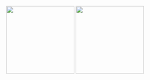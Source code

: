 <p align="center">
  <img height='180em' align='center' src="https://github-readme-stats-mu-five-30.vercel.app/api?username=meetqu&include_all_commits=true&show_icons=true&theme=ambient_gradient&hide=contribs" />
  <img height='180em' align='center' src="https://github-readme-stats-mu-five-30.vercel.app/api/top-langs/?username=meetqu&layout=compact&hide=html,css,javascript" />
</p>
